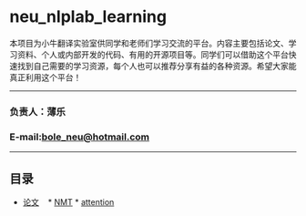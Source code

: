 # neu_nlplab_learning

本项目为小牛翻译实验室供同学和老师们学习交流的平台。内容主要包括论文、学习资料、个人或内部开发的代码、有用的开源项目等。同学们可以借助这个平台快速找到自己需要的学习资源，每个人也可以推荐分享有益的各种资源。希望大家能真正利用这个平台！
****
### 负责人：薄乐
### E-mail:bole_neu@hotmail.com
****
## 目录
* [论文](#https://github.com/NEU-NLPLAB/neu_nlplab_learning/tree/master/paper)
    * [NMT](#https://github.com/NEU-NLPLAB/neu_nlplab_learning/tree/master/paper/NMT)
        * [attention](#https://github.com/NEU-NLPLAB/neu_nlplab_learning/tree/master/paper/NMT/attention)


